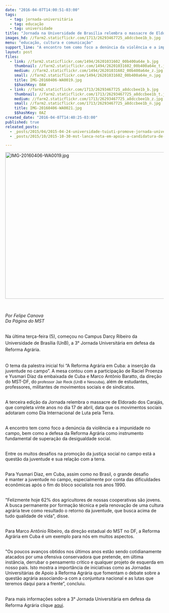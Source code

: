 ```yaml
---
date: "2016-04-07T14:00:51-03:00"
tags:
  - tag: jornada-universitária
  - tag: educação
  - tag: universidade
title: "Jornada na Universidade de Brasília relembra o massacre de Eldorado dos Carajás "
images_hd: //farm2.staticflickr.com/1713/26293467725_a8dccbee1b_b.jpg
menu: "educação, cultura e comunicação"
support_line: "A encontro tem como foco a denúncia da violência e a impunidade no campo, bem como a defesa da Reforma Agrária como instrumento fundamental de superação da desigualdade social."
layout: post
files:
  - link: //farm2.staticflickr.com/1494/26201031602_00b400a64e_b.jpg
    thumbnail: //farm2.staticflickr.com/1494/26201031602_00b400a64e_t.jpg
    medium: //farm2.staticflickr.com/1494/26201031602_00b400a64e_z.jpg
    small: //farm2.staticflickr.com/1494/26201031602_00b400a64e_n.jpg
    title: IMG-20160406-WA0019.jpg
    $$hashKey: 0AW
  - link: //farm2.staticflickr.com/1713/26293467725_a8dccbee1b_b.jpg
    thumbnail: //farm2.staticflickr.com/1713/26293467725_a8dccbee1b_t.jpg
    medium: //farm2.staticflickr.com/1713/26293467725_a8dccbee1b_z.jpg
    small: //farm2.staticflickr.com/1713/26293467725_a8dccbee1b_n.jpg
    title: IMG-20160406-WA0021.jpg
    $$hashKey: 0AZ
created_date: "2016-04-07T14:40:25-03:00"
published: true
releated_posts:
  - _posts/2015/04/2015-04-24-universidade-tuiuti-promove-jornada-universitaria-em-defesa-da-reforma-agraria.md
  - _posts/2015/10/2015-10-30-mst-lanca-nota-em-apoio-a-candidatura-de-valeria-correia-para-a-reitoria-da-ufal.md

---
```

<p><img alt="IMG-20160406-WA0019.jpg" height="466" src="//farm2.staticflickr.com/1494/26201031602_00b400a64e_b.jpg" width="700" /></p>

<p>&nbsp;</p>

<p><em>Por Felipe Canova<br />
Da P&aacute;gina do MST</em></p>

<p><br />
Na &uacute;ltima&nbsp;ter&ccedil;a-feira (5), <span style="line-height: 20.8px;">come&ccedil;ou&nbsp;no Campus Darcy Ribeiro da Universidade de Bras&iacute;lia (UnB),&nbsp;a 3&deg; Jornada Universit&aacute;ria em defesa da Reforma Agr&aacute;ria.</span></p>

<p><br />
O tema da palestra inicial foi &ldquo;A Reforma Agr&aacute;ria em Cuba: a inser&ccedil;&atilde;o da juventude no campo&rdquo;. A mesa contou com a participa&ccedil;&atilde;o de&nbsp;Raciel Proenza e Yusmari D&iacute;az&nbsp;da embaixada de Cuba e Marco Ant&ocirc;nio Baratto, da dire&ccedil;&atilde;o do MST-DF, do<span style="color: rgb(34, 34, 34); font-family: arial, sans-serif; font-size: 12.8px; line-height: normal;">&nbsp;professor Jair Reck (UnB e Nescuba),&nbsp;</span>al&eacute;m de estudantes, professores, militantes de movimentos sociais e de sindicatos.</p>

<p><br />
A terceira edi&ccedil;&atilde;o da Jornada relembra o massacre de Eldorado dos Caraj&aacute;s, que completa vinte anos no dia 17 de abril, data que os movimentos sociais adotaram como Dia Internacional de Luta pela Terra.</p>

<p><br />
A encontro&nbsp;tem&nbsp;como foco a den&uacute;ncia da viol&ecirc;ncia e a impunidade no campo, bem como&nbsp;a defesa da Reforma Agr&aacute;ria como instrumento fundamental de supera&ccedil;&atilde;o da desigualdade social.</p>

<p><br />
Entre os muitos desafios na promo&ccedil;&atilde;o da justi&ccedil;a social no campo est&aacute; a quest&atilde;o da juventude e sua rela&ccedil;&atilde;o com a terra.</p>

<p><br />
Para Yusmari Diaz,&nbsp;em Cuba, assim como no Brasil, o grande&nbsp;desafio &eacute;&nbsp;manter a juventude no campo, especialmente por conta das&nbsp;dificuldades econ&ocirc;micas ap&oacute;s o fim do bloco socialista nos anos 1990.</p>

<p><br />
&quot;Felizmente hoje 62% dos agricultores de nossas cooperativas s&atilde;o jovens. A busca permanente por forma&ccedil;&atilde;o t&eacute;cnica e pela renova&ccedil;&atilde;o de uma cultura agr&aacute;ria teve como resultado o retorno da juventude, que busca acima de tudo qualidade de vida&quot;, disse.</p>

<p><br />
Para&nbsp;Marco Ant&ocirc;nio Ribeiro, da dire&ccedil;&atilde;o estadual do MST no DF, a Reforma Agr&aacute;ria em Cuba &eacute; um exemplo para n&oacute;s em muitos aspectos.</p>

<p><br />
&quot;Os poucos avan&ccedil;os obtidos nos &uacute;ltimos anos est&atilde;o sendo cotidianamente atacados por uma ofensiva conservadora que pretende, em &uacute;ltima inst&acirc;ncia, derrubar o pensamento critico e qualquer projeto de esquerda em nosso pa&iacute;s. Isto mostra&nbsp;a import&acirc;ncia de iniciativas como as Jornadas Universit&aacute;rias de Apoio &agrave; Reforma Agr&aacute;ria&nbsp;que fomentam o debate sobre a quest&atilde;o agr&aacute;ria associando-a com a conjuntura nacional e as lutas que teremos daqui para a frente&rdquo;, concluiu.</p>

<p><br />
Para mais informa&ccedil;&otilde;es sobre a 3<span style="line-height: 20.8px;">&deg;&nbsp;Jornada Universit&aacute;ria em defesa da Reforma Agr&aacute;ria clique&nbsp;</span><a href="http://jornadareformaagrariaunb.blogspot.com">aqui</a>.</p>
